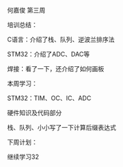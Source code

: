 何嘉俊 第三周

培训总结：

C语言：介绍了栈、队列、逆波兰排序法

STM32：介绍了ADC、DAC等

焊接：看了一下，还介绍了如何画板



本周学习：

STM32：TIM、OC、IC、ADC

硬件知识及代码部分

栈、队列、小小写了一下计算后缀表达式



下周计划：

继续学习32

